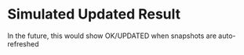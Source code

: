 # Simulated Updated Result

In the future, this would show OK/UPDATED
when snapshots are auto-refreshed
